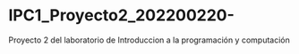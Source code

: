# IPC1_Proyecto2_202200220-
Proyecto 2 del laboratorio de Introduccion a la programación y computación
